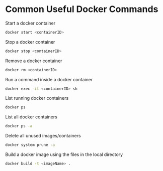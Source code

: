 # Common Useful Docker Commands

Start a docker container
```bash
docker start <containerID>
```

Stop a docker container
```bash
docker stop <containerID>
```

Remove a docker container
```bash
docker rm <containerID>
```

Run a command inside a docker container
```bash
docker exec -it <containerID> sh
```

List running docker containers
```bash
docker ps
```

List all docker containers
```bash
docker ps -a
```

Delete all unused images/containers
```bash
docker system prune -a
```

Build a docker image using the files in the local directory
```bash
docker build -t <imageName> .
```